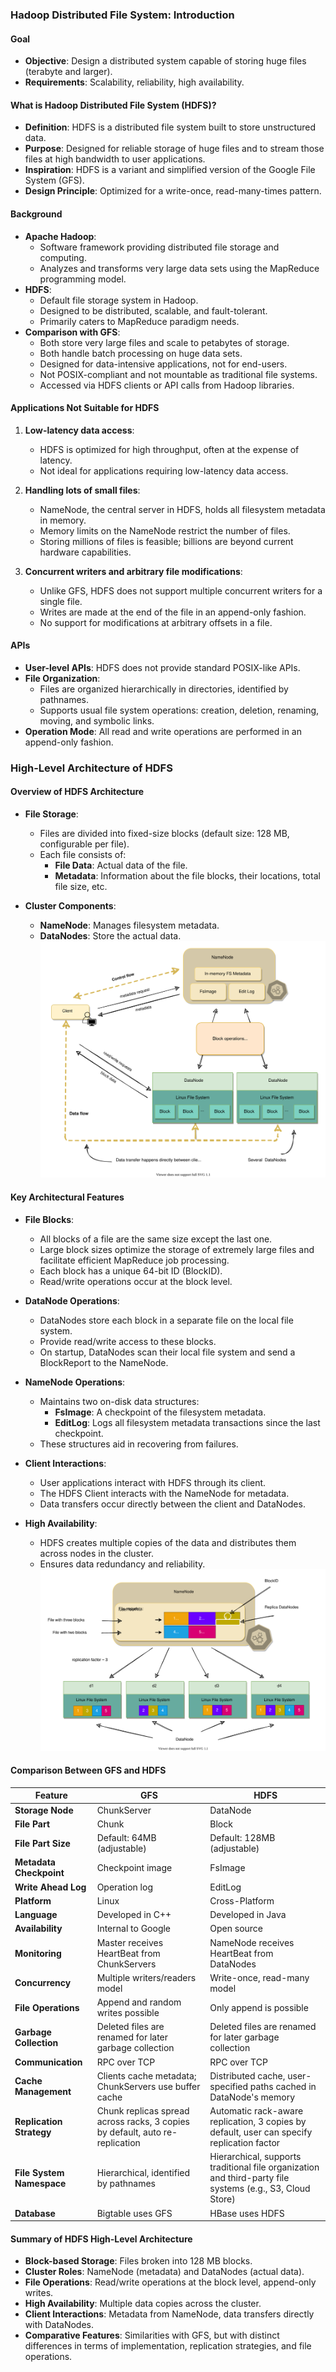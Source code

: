 ### Hadoop Distributed File System: Introduction

#### Goal
- **Objective**: Design a distributed system capable of storing huge files (terabyte and larger).
- **Requirements**: Scalability, reliability, high availability.

#### What is Hadoop Distributed File System (HDFS)?
- **Definition**: HDFS is a distributed file system built to store unstructured data.
- **Purpose**: Designed for reliable storage of huge files and to stream those files at high bandwidth to user applications.
- **Inspiration**: HDFS is a variant and simplified version of the Google File System (GFS).
- **Design Principle**: Optimized for a write-once, read-many-times pattern.

#### Background
- **Apache Hadoop**: 
  - Software framework providing distributed file storage and computing.
  - Analyzes and transforms very large data sets using the MapReduce programming model.
- **HDFS**: 
  - Default file storage system in Hadoop.
  - Designed to be distributed, scalable, and fault-tolerant.
  - Primarily caters to MapReduce paradigm needs.
- **Comparison with GFS**:
  - Both store very large files and scale to petabytes of storage.
  - Both handle batch processing on huge data sets.
  - Designed for data-intensive applications, not for end-users.
  - Not POSIX-compliant and not mountable as traditional file systems.
  - Accessed via HDFS clients or API calls from Hadoop libraries.

#### Applications Not Suitable for HDFS
1. **Low-latency data access**:
   - HDFS is optimized for high throughput, often at the expense of latency.
   - Not ideal for applications requiring low-latency data access.

2. **Handling lots of small files**:
   - NameNode, the central server in HDFS, holds all filesystem metadata in memory.
   - Memory limits on the NameNode restrict the number of files.
   - Storing millions of files is feasible; billions are beyond current hardware capabilities.

3. **Concurrent writers and arbitrary file modifications**:
   - Unlike GFS, HDFS does not support multiple concurrent writers for a single file.
   - Writes are made at the end of the file in an append-only fashion.
   - No support for modifications at arbitrary offsets in a file.

#### APIs
- **User-level APIs**: HDFS does not provide standard POSIX-like APIs.
- **File Organization**:
  - Files are organized hierarchically in directories, identified by pathnames.
  - Supports usual file system operations: creation, deletion, renaming, moving, and symbolic links.
- **Operation Mode**: All read and write operations are performed in an append-only fashion.



### High-Level Architecture of HDFS

#### Overview of HDFS Architecture
- **File Storage**:
  - Files are divided into fixed-size blocks (default size: 128 MB, configurable per file).
  - Each file consists of:
    - **File Data**: Actual data of the file.
    - **Metadata**: Information about the file blocks, their locations, total file size, etc.

- **Cluster Components**:
  - **NameNode**: Manages filesystem metadata.
  - **DataNodes**: Store the actual data.
![alt text](https://github.com/madhavkosi/designPatterningolang/blob/main/SystemDesign/image%20folder/hdfs1.svg)

#### Key Architectural Features

- **File Blocks**:
  - All blocks of a file are the same size except the last one.
  - Large block sizes optimize the storage of extremely large files and facilitate efficient MapReduce job processing.
  - Each block has a unique 64-bit ID (BlockID).
  - Read/write operations occur at the block level.

- **DataNode Operations**:
  - DataNodes store each block in a separate file on the local file system.
  - Provide read/write access to these blocks.
  - On startup, DataNodes scan their local file system and send a BlockReport to the NameNode.

- **NameNode Operations**:
  - Maintains two on-disk data structures:
    - **FsImage**: A checkpoint of the filesystem metadata.
    - **EditLog**: Logs all filesystem metadata transactions since the last checkpoint.
  - These structures aid in recovering from failures.

- **Client Interactions**:
  - User applications interact with HDFS through its client.
  - The HDFS Client interacts with the NameNode for metadata.
  - Data transfers occur directly between the client and DataNodes.

- **High Availability**:
  - HDFS creates multiple copies of the data and distributes them across nodes in the cluster.
  - Ensures data redundancy and reliability.
![alt text](https://github.com/madhavkosi/designPatterningolang/blob/main/SystemDesign/image%20folder/hdfs2.svg)

#### Comparison Between GFS and HDFS

| Feature | GFS | HDFS |
|---------|-----|------|
| **Storage Node** | ChunkServer | DataNode |
| **File Part** | Chunk | Block |
| **File Part Size** | Default: 64MB (adjustable) | Default: 128MB (adjustable) |
| **Metadata Checkpoint** | Checkpoint image | FsImage |
| **Write Ahead Log** | Operation log | EditLog |
| **Platform** | Linux | Cross-Platform |
| **Language** | Developed in C++ | Developed in Java |
| **Availability** | Internal to Google | Open source |
| **Monitoring** | Master receives HeartBeat from ChunkServers | NameNode receives HeartBeat from DataNodes |
| **Concurrency** | Multiple writers/readers model | Write-once, read-many model |
| **File Operations** | Append and random writes possible | Only append is possible |
| **Garbage Collection** | Deleted files are renamed for later garbage collection | Deleted files are renamed for later garbage collection |
| **Communication** | RPC over TCP | RPC over TCP |
| **Cache Management** | Clients cache metadata; ChunkServers use buffer cache | Distributed cache, user-specified paths cached in DataNode's memory |
| **Replication Strategy** | Chunk replicas spread across racks, 3 copies by default, auto re-replication | Automatic rack-aware replication, 3 copies by default, user can specify replication factor |
| **File System Namespace** | Hierarchical, identified by pathnames | Hierarchical, supports traditional file organization and third-party file systems (e.g., S3, Cloud Store) |
| **Database** | Bigtable uses GFS | HBase uses HDFS |

#### Summary of HDFS High-Level Architecture
- **Block-based Storage**: Files broken into 128 MB blocks.
- **Cluster Roles**: NameNode (metadata) and DataNodes (actual data).
- **File Operations**: Read/write operations at the block level, append-only writes.
- **High Availability**: Multiple data copies across the cluster.
- **Client Interactions**: Metadata from NameNode, data transfers directly with DataNodes.
- **Comparative Features**: Similarities with GFS, but with distinct differences in terms of implementation, replication strategies, and file operations.